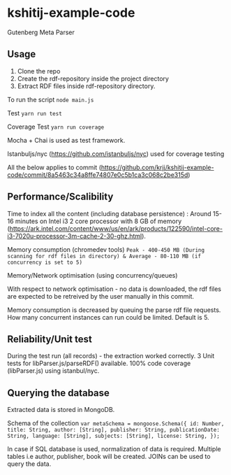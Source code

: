 # kshitij-example-code
Gutenberg Meta Parser


## Usage 

1. Clone the repo
2. Create the rdf-repository inside the project directory
3. Extract RDF files inside rdf-repository directory.

To run the script 
`node main.js`

Test 
`yarn run test`

Coverage Test 
`yarn run coverage`


Mocha + Chai is used as test framework.

Istanbuljs/nyc (https://github.com/istanbuljs/nyc) used for coverage testing






All the below applies to commit (https://github.com/krjj/kshitij-example-code/commit/8a5463c34a8ffe74807e0c5b1ca3c068c2be315d)


## Performance/Scalibility



Time to index all the content (including database persistence) : Around 15-16 minutes on Intel i3 2 core processor with 8 GB of memory (https://ark.intel.com/content/www/us/en/ark/products/122590/intel-core-i3-7020u-processor-3m-cache-2-30-ghz.html).


Memory consumption (chromedev tools)
`Peak - 400-450 MB (During scanning for rdf files in directory) & Average - 80-110 MB (if concurrency is set to 5)`

Memory/Network optimisation (using concurrency/queues)

With respect to network optimisation - no data is downloaded, the rdf files are expected to be retreived by the user manually in this commit.

Memory consumption is decreased by queuing the parse rdf file requests. How many concurrent instances can run could be limited. Default is 5.


## Reliability/Unit test 

During the test run (all records) - the extraction worked correctly. 3 Unit tests for libParser.js/parseRDF() available. 100% code coverage (libParser.js) using istanbul/nyc.


## Querying the database

Extracted data is stored in MongoDB.

Schema of the collection 
`var metaSchema = mongoose.Schema({
    id: Number,
    title: String,
    author: [String],
    publisher: String,
    publicationDate: String,
    language: [String],
    subjects: [String],
    license: String,
});`

In case if SQL database is used, normalization of data is required. Multiple tables i.e author, publisher, book will be created. JOINs can be used to query the data.




